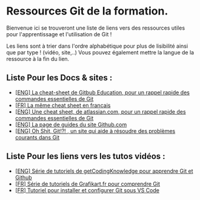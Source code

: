 # Ressources Git de la formation.  

Bienvenue ici se trouveront une liste de liens vers des ressources utiles pour l'apprentissage et l'utilisation de Git !  

Les liens sont à trier dans l'ordre alphabétique pour plus de lisibilité ainsi que par type ! (vidéo, site,..)
Vous pouvez également mettre la langue de la ressource à la fin du lien.

## Liste Pour les Docs & sites :   

* [[ENG] La cheat-sheet de Gitbub Education, pour un rappel rapide des commandes essentielles de Git](https://education.github.com/git-cheat-sheet-education.pdf)
* [[FR] La même cheat sheet en français](https://training.github.com/downloads/fr/github-git-cheat-sheet.pdf)
* [[ENG] Une cheat sheet, de atlassian.com, pour un rappel rapide des commandes essentielles de Git](https://www.atlassian.com/git/tutorials/atlassian-git-cheatsheet)
* [[ENG] La page de guides du site Github.com](https://guides.github.com/)
* [[ENG] Oh Shit, Git!?! , un site qui aide à résoudre des problèmes courants dans Git](https://ohshitgit.com/)


## Liste Pour les liens vers les tutos vidéos : 

* [[ENG] Série de tutoriels de getCodingKnowledge pour apprendre Git et Github](https://www.youtube.com/playlist?list=PLuWyq_EO5_AJO0AOFGp4Dte1VuabRbKsf)
* [[FR] Série de tutoriels de Grafikart.fr pour comprendre Git](https://www.youtube.com/playlist?list=PLjwdMgw5TTLXuY5i7RW0QqGdW0NZntqiP)
* [[FR] Tutoriel pour installer et configurer Git sous VS Code](https://www.youtube.com/watch?v=tx2_sZhyLS8)

